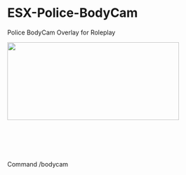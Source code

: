 # ESX-Police-BodyCam
Police BodyCam Overlay for Roleplay

<p><img src="https://i.imgur.com/WaWZVwv.png" alt="" width="391" height="177" /></p>

<p><img src="https://cdn.discordapp.com/attachments/862997995377262592/863022514962563102/unknown.png" alt="" width="1" height="64" /></p>

Command /bodycam
